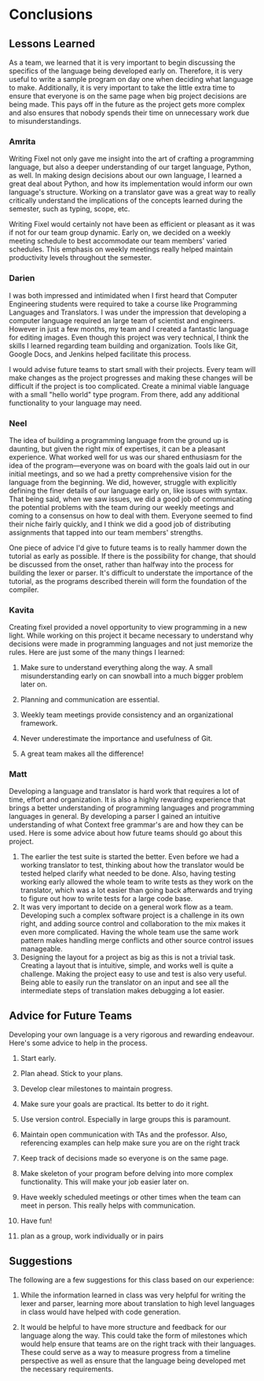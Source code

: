 # Conclusions

## Lessons Learned
As a team, we learned that it is very important to begin discussing the specifics of the language being developed early on.  Therefore, it is very useful to write a sample program on day one when deciding what language to make.  Additionally, it is very important to take the little extra time to ensure that everyone is on the same page when big project decisions are being made.  This pays off in the future as the project gets more complex and also ensures that nobody spends their time on unnecessary work due to misunderstandings.

### Amrita
Writing Fixel not only gave me insight into the art of crafting a programming language, but also a deeper understanding of our target language, Python, as well. In making design decisions about our own language, I learned a great deal about Python, and how its implementation would inform our own language's structure. Working on a translator gave was a great way to really critically understand the implications of the concepts learned during the semester, such as typing, scope, etc. 

Writing Fixel would certainly not have been as efficient or pleasant as it was if not for our team group dynamic. Early on, we decided on a weekly meeting schedule to best accommodate our team members' varied schedules. This emphasis on weekly meetings really helped maintain productivity levels throughout the semester. 

### Darien
I was both impressed and intimidated when I first heard that Computer Engineering students were required to take a course like Programming Languages and Translators. I was under the impression that developing a computer language required an large team of scientist and engineers. However in just a few months, my team and I created a fantastic language for editing images. Even though this project was very technical, I think the skills I learned regarding team building and organization. Tools like Git, Google Docs, and Jenkins helped facilitate this process.

I would advise future teams to start small with their projects. Every team will make changes as the project progresses and making these changes will be difficult if the project is too complicated. Create a minimal viable language with a small "hello world" type program. From there, add any additional functionality to your language may need.

### Neel
The idea of building a programming language from the ground up is daunting, but given the right mix of expertises, it can be a pleasant experience. What worked well for us was our shared enthusiasm for the idea of the program—everyone was on board with the goals laid out in our initial meetings, and so we had a pretty comprehensive vision for the language from the beginning. We did, however, struggle with explicitly defining the finer details of our language early on, like issues with syntax. That being said, when we saw issues, we did a good job of communicating the potential problems with the team during our weekly meetings and coming to a consensus on how to deal with them. Everyone seemed to find their niche fairly quickly, and I think we did a good job of distributing assignments that tapped into our team members' strengths.

One piece of advice I'd give to future teams is to really hammer down the tutorial as early as possible. If there is the possibility for change, that should be discussed from the onset, rather than halfway into the process for building the lexer or parser. It's difficult to understate the importance of the tutorial, as the programs described therein will form the foundation of the compiler.

### Kavita
Creating fixel provided a novel opportunity to view programming in a new light.  While working on this project it became necessary to understand why decisions were made in programming languages and not just memorize the rules.  Here are just some of the many things I learned:

1. Make sure to understand everything along the way.  A small misunderstanding early on can snowball into a much bigger problem later on.

2. Planning and communication are essential.

3. Weekly team meetings provide consistency and an organizational framework.

4. Never underestimate the importance and usefulness of Git.

5. A great team makes all the difference!

### Matt
Developing a language and translator is hard work that requires a lot of time, effort and organization. It is also a highly rewarding experience that brings a better understanding of programming languages and programming languages in general. By developing a parser I gained an intuitive understanding of what Context free grammar's are and how they can be used. Here is some advice about how future teams should go about this project.

1. The earlier the test suite is started the better. Even before we had a working translator to test, thinking about how the translator would be tested helped clarify what needed to be done. Also, having testing working early allowed the whole team to write tests as they work on the translator, which was a lot easier than going back afterwards and trying to figure out how to write tests for a large code base.
2. It was very important to decide on a general work flow as a team. Developing such a complex software project is a challenge in its own right, and adding source control and collaboration to the mix makes it even more complicated. Having the whole team use the same work pattern makes handling merge conflicts and other source control issues manageable.
3. Designing the layout for a project as big as this is not a trivial task. Creating a layout that is intuitive, simple, and works well is quite a challenge. Making the project easy to use and test is also very useful. Being able to easily run the translator on an input and see all the intermediate steps of translation makes debugging a lot easier.

## Advice for Future Teams
Developing your own language is a very rigorous and rewarding endeavour. Here's some advice to help in the process.

1. Start early.

2. Plan ahead.  Stick to your plans.

3. Develop clear milestones to maintain progress.

4. Make sure your goals are practical.  Its better to do it right.

5. Use version control.  Especially in large groups this is paramount.

6. Maintain open communication with TAs and the professor.  Also, referencing examples can help make sure you are on the right track

7. Keep track of decisions made so everyone is on the same page.

8. Make skeleton of your program before delving into more complex functionality.  This will make your job easier later on.

9.  Have weekly scheduled meetings or other times when the team can meet in person.  This really helps with communication.

10. Have fun!

11. plan as a group, work individually or in pairs

## Suggestions
The following are a few suggestions for this class based on our experience:

1. While the information learned in class was very helpful for writing the lexer and parser, learning more about translation to high level languages in class would have helped with code generation.

2. It would be helpful to have more structure and feedback for our language along the way.  This could take the form of milestones which would help ensure that teams are on the right track with their languages.  These could serve as a way to measure progress from a timeline perspective as well as ensure that the language being developed met the necessary requirements.


